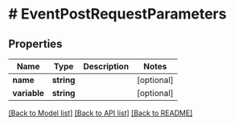 # # EventPostRequestParameters

## Properties

Name | Type | Description | Notes
------------ | ------------- | ------------- | -------------
**name** | **string** |  | [optional]
**variable** | **string** |  | [optional]

[[Back to Model list]](../../README.md#models) [[Back to API list]](../../README.md#endpoints) [[Back to README]](../../README.md)
